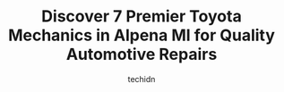 ---
layout: ampstory
image: https://images.unsplash.com/photo-1532245128003-3db26c775465?ixlib=rb-4.0.3&ixid=MnwxMjA3fDB8MHxwaG90by1wYWdlfHx8fGVufDB8fHx8&auto=format&fit=crop&w=640&h=853&q=80
author: techidn
featured: false
description: When it comes to maintaining and repairing your vehicle in Alpena MI, USA, you deserve nothing but the best. Thats why the 7 best Toyota Mechanic in the area are here to offer their experti
title: Discover 7 Premier Toyota Mechanics in Alpena MI for Quality Automotive Repairs
cover:
   title: Discover 7 Premier Toyota Mechanics in Alpena MI for Quality Automotive Repairs
   subtitle: Rickpate
   background: https://images.unsplash.com/photo-1532245128003-3db26c775465?ixlib=rb-4.0.3&ixid=MnwxMjA3fDB8MHxwaG90by1wYWdlfHx8fGVufDB8fHx8&auto=format&fit=crop&w=640&h=853&q=80

pages: 
 - layout: thirds
   top: <h1>#1 Northern Collision And Repair llc</h1>
   bottom: "<p>Both Justins here at the shop are the only people I will ever have the pleasure of working on my 2020 Jeep Gladiator.After a fender bender on I-75 during a storm, I im</p>"
   background: https://www.knot35.com/toplist/wp-content/uploads/2023/06/best-toyota-mechanic-1-in-alpena-mi-1685842099.jpeg
   backgroundblur: true
 - layout: thirds
   top: <h1>#2 Bobs Muffler & Auto Repair</h1>
   bottom: "<p>2277 US-23 South, Alpena, MI 49707, United States</p>"
   background: https://www.knot35.com/toplist/wp-content/uploads/2023/06/best-toyota-mechanic-2-in-alpena-mi-1685842100.jpeg
   cta:
      link: https://www.knot35.com/toplist/discover-7-premier-toyota-mechanics-in-alpena-mi-for-quality-automotive-repairs/
      text: Discover 7 Premier Toyota Mechanics in Alpena MI for Quality Automotive Repairs
 - layout: thirds
   top: <h1>#3 Walmart Auto Care Centers</h1>
   bottom: "<p>1180 M-32, Alpena, MI 49707, United States</p>"
   background: https://www.knot35.com/toplist/wp-content/uploads/2023/06/best-toyota-mechanic-3-in-alpena-mi-1685842100.jpeg
   cta:
      link: https://www.knot35.com/toplist/discover-7-premier-toyota-mechanics-in-alpena-mi-for-quality-automotive-repairs/
      text: Discover 7 Premier Toyota Mechanics in Alpena MI for Quality Automotive Repairs
 - layout: thirds
   top: <h1>#4 AJS Auto Services & Repair Shop</h1>
   bottom: "<p>2089 US-23, Alpena, MI 49707, United States</p>"
   background: https://images.unsplash.com/photo-1574169208507-84376144848b?ixlib=rb-4.0.3&ixid=MnwxMjA3fDB8MHxwaG90by1wYWdlfHx8fGVufDB8fHx8&auto=format&fit=crop&w=640&h=853&q=80
   cta:
      link: https://www.knot35.com/toplist/discover-7-premier-toyota-mechanics-in-alpena-mi-for-quality-automotive-repairs/
      text: Discover 7 Premier Toyota Mechanics in Alpena MI for Quality Automotive Repairs
 - layout: thirds
   top: <h1>#5 Downtown 76</h1>
   bottom: "<p>201 E Chisholm St, Alpena, MI 49707, United States</p>"
   background: https://images.unsplash.com/photo-1561679660-d00ee1e0dc8e?ixlib=rb-4.0.3&ixid=MnwxMjA3fDB8MHxwaG90by1wYWdlfHx8fGVufDB8fHx8&auto=format&fit=crop&w=640&h=853&q=80
   cta:
      link: https://www.knot35.com/toplist/discover-7-premier-toyota-mechanics-in-alpena-mi-for-quality-automotive-repairs/
      text: Discover 7 Premier Toyota Mechanics in Alpena MI for Quality Automotive Repairs
 - layout: thirds
   top: <h1>#6 Dicks Auto Services Llc</h1>
   bottom: "<p>2298 Diamond Point Rd, Alpena, MI 49707, United States</p>"
   background: https://images.unsplash.com/photo-1602536052359-ef94c21c5948?ixlib=rb-4.0.3&ixid=MnwxMjA3fDB8MHxwaG90by1wYWdlfHx8fGVufDB8fHx8&auto=format&fit=crop&w=640&h=853&q=80
   cta:
      link: https://www.knot35.com/toplist/discover-7-premier-toyota-mechanics-in-alpena-mi-for-quality-automotive-repairs/
      text: Discover 7 Premier Toyota Mechanics in Alpena MI for Quality Automotive Repairs
 - layout: thirds
   top: <h1>#7 J & S Auto Repair</h1>
   bottom: "<p>610 River St, Alpena, MI 49707, United States</p>"
   background: https://images.unsplash.com/photo-1533735380053-eb8d0759b24a?ixlib=rb-4.0.3&ixid=MnwxMjA3fDB8MHxwaG90by1wYWdlfHx8fGVufDB8fHx8&auto=format&fit=crop&w=640&h=853&q=80
   cta:
      link: https://www.knot35.com/toplist/discover-7-premier-toyota-mechanics-in-alpena-mi-for-quality-automotive-repairs/
      text: Discover 7 Premier Toyota Mechanics in Alpena MI for Quality Automotive Repairs
 - layout: thirds
   middle: Continue reading...
   background: https://images.unsplash.com/photo-1489648022186-8f49310909a0?ixlib=rb-4.0.3&ixid=MnwxMjA3fDB8MHxwaG90by1wYWdlfHx8fGVufDB8fHx8&auto=format&fit=crop&w=640&h=853&q=80
   cta:
      link: https://www.knot35.com/toplist/discover-7-premier-toyota-mechanics-in-alpena-mi-for-quality-automotive-repairs/
      text: Discover 7 Premier Toyota Mechanics in Alpena MI for Quality Automotive Repairs
      
---